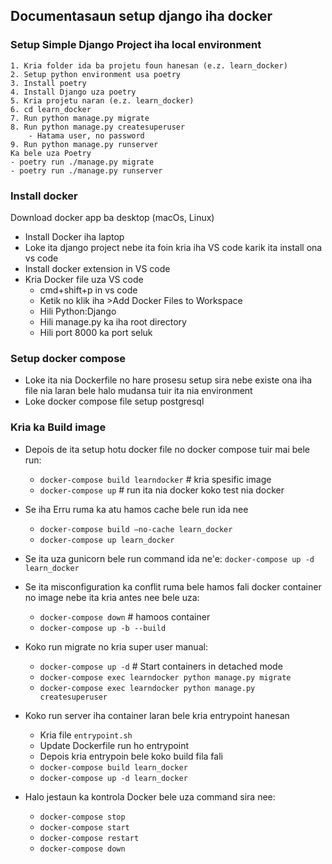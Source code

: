 ## Documentasaun setup django iha docker

### Setup Simple Django Project iha local environment
    1. Kria folder ida ba projetu foun hanesan (e.z. learn_docker) 
    2. Setup python environment usa poetry
    3. Install poetry
    4. Install Django uza poetry
    5. Kria projetu naran (e.z. learn_docker)
    6. cd learn_docker
    7. Run python manage.py migrate
    8. Run python manage.py createsuperuser
        - Hatama user, no password
    9. Run python manage.py runserver
    Ka bele uza Poetry
    - poetry run ./manage.py migrate
    - poetry run ./manage.py runserver

### Install docker
Download docker app ba desktop (macOs, Linux)
- Install Docker iha laptop
- Loke ita django project nebe ita foin kria iha VS code karik ita install ona vs code
- Install docker extension in VS code
- Kria Docker file uza VS code
    - cmd+shift+p in vs code
    - Ketik no klik iha >Add Docker Files to Workspace
    - Hili Python:Django
    - Hili manage.py ka iha root directory
    - Hili port 8000 ka port seluk

### Setup docker compose
- Loke ita nia Dockerfile no hare prosesu setup sira nebe existe ona iha file nia laran bele halo mudansa tuir ita nia environment
- Loke docker compose file setup postgresql 
### Kria ka Build image
- Depois de ita setup hotu docker file no docker compose tuir mai bele run:
    - `docker-compose build learndocker` # kria spesific image 
    - `docker-compose up` # run ita nia docker koko test nia docker 
- Se iha Erru ruma ka atu hamos cache bele run ida nee
    - `docker-compose build –no-cache learn_docker`
    - `docker-compose up learn_docker`
- Se ita uza gunicorn bele run command ida ne'e:
    `docker-compose up -d learn_docker`  
- Se ita misconfiguration ka conflit ruma bele hamos fali docker container no image nebe ita kria antes nee bele uza: 
    - `docker-compose down` # hamoos container   
    - `docker-compose up -b --build `
- Koko run migrate no kria super user manual:
    - `docker-compose up -d` # Start containers in detached mode
    - `docker-compose exec learndocker python manage.py migrate`
    - `docker-compose exec learndocker python manage.py createsuperuser`
- Koko run server iha container laran bele kria entrypoint hanesan
    - Kria file `entrypoint.sh`
    - Update Dockerfile run ho entrypoint
    - Depois kria entrypoin bele koko build fila fali
    - `docker-compose build learn_docker`
    - `docker-compose up -d learn_docker`

- Halo jestaun ka kontrola Docker bele uza command sira nee:
    - `docker-compose stop`
    - `docker-compose start`
    - `docker-compose restart`
    - `docker-compose down`

